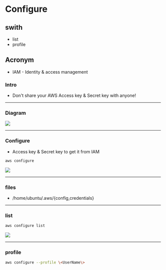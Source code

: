 # Configure

## swith
* list
* profile

## Acronym
* IAM - Identity & access management

### Intro
* Don't share your AWS Access key & Secret key with anyone!

---

### Diagram
[<img src="https://i.imgur.com/r9hLf3t.png">](https://i.imgur.com/r9hLf3t.png)

---

### Configure
* Access key & Secret key to get it from IAM
````bash
aws configure
````
[<img src="https://i.imgur.com/aITqGcC.png">](https://i.imgur.com/aITqGcC.png)

---

### files
* /home/ubuntu/.aws/{config,credentials}

---

### list
````bash
aws configure list
````
[<img src="https://i.imgur.com/IxQZsea.png">](https://i.imgur.com/IxQZsea.png)

---

### profile
````bash
aws configure --profile \<UserName\>
````

